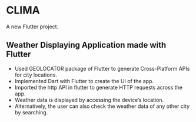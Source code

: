 # CLIMA

A new Flutter project.

## Weather Displaying Application made with Flutter

- Used GEOLOCATOR package of Flutter to generate Cross-Platform APIs for city locations.
- Implemented Dart with Flutter to create the UI of the app.
- Imported the http API in flutter to generate HTTP requests across the app.
- Weather data is displayed by accessing the device’s location.
- Alternatively, the user can also check the weather data of any other city by searching.
